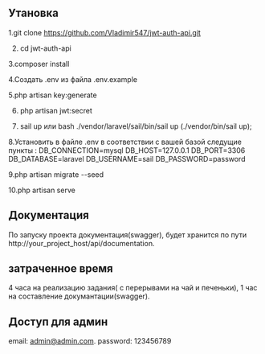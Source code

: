 
</p>

## Утановка
1.git clone https://github.com/Vladimir547/jwt-auth-api.git

2. cd jwt-auth-api
  
3.composer install

4.Создать .env из файла .env.example

5.php artisan key:generate

6. php artisan jwt:secret

7. sail up или bash ./vendor/laravel/sail/bin/sail up (./vendor/bin/sail up);
   
8.Установить в файле .env в соответствии с вашей базой следущие пункты : DB_CONNECTION=mysql DB_HOST=127.0.0.1 DB_PORT=3306 DB_DATABASE=laravel DB_USERNAME=sail DB_PASSWORD=password

9.php artisan migrate --seed

10.php artisan serve




## Документация

По запуску проекта документация(swagger), будет хранится по пути http://your_project_host/api/documentation.

## затраченное время

4 часа на реализацию задания( с перерывами на чай и печеньки), 1 час на составление докумантации(swagger).

## Доступ для админ

email: admin@admin.com.
password: 123456789
